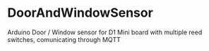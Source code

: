 # DoorAndWindowSensor
Arduino Door / Window sensor for D1 Mini board with multiple reed switches, comunicating through MQTT
